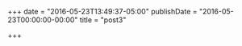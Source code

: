 +++
date = "2016-05-23T13:49:37-05:00"
publishDate = "2016-05-23T00:00:00-00:00"
title = "post3"

+++


